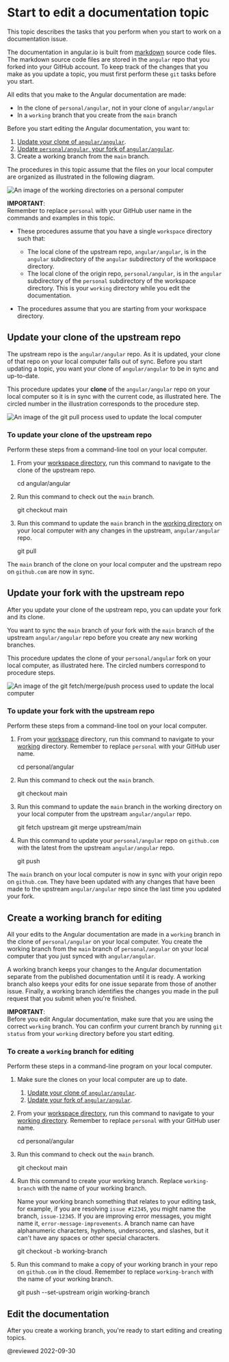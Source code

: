 # Start to edit a documentation topic

This topic describes the tasks that you perform when you start to work on a documentation issue.

The documentation in angular.io is built from [markdown](https://en.wikipedia.org/wiki/Markdown) source code files.
The markdown source code files are stored in the `angular` repo that you forked into your GitHub account.
To keep track of the changes that you make as you update a topic, you must first perform these `git` tasks before you start.

All edits that you make to the Angular documentation are made:

*   In the clone of `personal/angular`, not in your clone of `angular/angular`
*   In a `working` branch that you create from the `main` branch

Before you start editing the Angular documentation, you want to:

1.  [Update your clone of `angular/angular`](#update-your-clone-of-the-upstream-repo).
1.  [Update `personal/angular`, your fork of `angular/angular`](#update-your-fork-with-the-upstream-repo).
1.  Create a working branch from the `main` branch.

<!-- markdownLint-disable MD033 -->

The procedures in this topic assume that the files on your local computer are organized as illustrated in the following diagram.

<div class="lightbox">

<img alt="An image of the working directories on a personal computer" src="generated/images/guide/doc-update-start/pc-directory-config-img.png">

</div>

<div class="alert is-important">

**IMPORTANT**: <br />
Remember to replace `personal` with your GitHub user name in the commands and examples in this topic.

</div>

*   These procedures assume that you have a single `workspace` directory such that:
    *   The local clone of the upstream repo, `angular/angular`, is in the `angular` subdirectory of the `angular` subdirectory of the workspace directory.
    *   The local clone of the origin repo, `personal/angular`, is in the `angular` subdirectory of the `personal` subdirectory of the workspace directory.
        This is your `working` directory while you edit the documentation.

*   The procedures assume that you are starting from your workspace directory.

## Update your clone of the upstream repo

The upstream repo is the `angular/angular` repo.
As it is updated, your clone of that repo on your local computer falls out of sync.
Before you start updating a topic, you want your clone of `angular/angular` to be in sync and up-to-date.

This procedure updates your **clone** of the `angular/angular` repo on your local computer so it is in sync with the current code, as illustrated here.
The circled number in the illustration corresponds to the procedure step.

<div class="lightbox">

<img alt="An image of the git pull process used to update the local computer" src="generated/images/guide/doc-update-start/github-sync-upstream.png">

</div>

### To update your clone of the upstream repo

Perform these steps from a command-line tool on your local computer.

1.  From your [workspace directory](guide/doc-prepare-to-edit#create-a-git-workspace-on-your-local-computer), run this command to navigate to the clone of the upstream repo.

    <code-example format="shell" language="shell">

    cd angular/angular

    </code-example>

1.  Run this command to check out the `main` branch.

    <code-example format="shell" language="shell">

    git checkout main

    </code-example>

1.  Run this command to update the `main` branch in the [working directory](guide/doc-prepare-to-edit#doc-working-directory) on your local computer with any changes in the upstream, `angular/angular` repo.

    <code-example format="shell" language="shell">

    git pull

    </code-example>

The `main` branch of the clone on your local computer and the upstream repo on `github.com` are now in sync.

## Update your fork with the upstream repo

After you update your clone of the upstream repo, you can update your fork and its clone.

You want to sync the `main` branch of your fork with the `main` branch of the upstream `angular/angular` repo before you create any new working branches.

This procedure updates the clone of your `personal/angular` fork on your local computer, as illustrated here.
The circled numbers correspond to procedure steps.

<div class="lightbox">

<img alt="An image of the git fetch/merge/push process used to update the local computer" src="generated/images/guide/doc-update-start/github-fetch-merge.png">

</div>

### To update your fork with the upstream repo

Perform these steps from a command-line tool on your local computer.

1.  From your [workspace](guide/doc-prepare-to-edit#create-a-git-workspace-on-your-local-computer) directory, run this command to navigate to your [working](guide/doc-prepare-to-edit#doc-working-directory) directory.
    Remember to replace `personal` with your GitHub user name.

    <code-example format="shell" language="shell">

    cd personal/angular

    </code-example>

1.  Run this command to check out the `main` branch.

    <code-example format="shell" language="shell">

    git checkout main

    </code-example>

1.  Run this command to update the `main` branch in the working directory on your local computer from the upstream `angular/angular` repo.

    <code-example format="shell" language="shell">

    git fetch upstream
    git merge upstream/main

    </code-example>

1.  Run this command to update your `personal/angular` repo on `github.com` with the latest from the upstream `angular/angular` repo.

    <code-example format="shell" language="shell">

    git push

    </code-example>

The `main` branch on your local computer is now in sync with your origin repo on `github.com`.
They have been updated with any changes that have been made to the upstream `angular/angular` repo since the last time you updated your fork.

## Create a working branch for editing

All your edits to the Angular documentation are made in a `working` branch in the clone of `personal/angular` on your local computer.
You create the working branch from the `main` branch of `personal/angular` on your local computer that you just synced with `angular/angular`.

A working branch keeps your changes to the Angular documentation separate from the published documentation until it is ready.
A working branch also keeps your edits for one issue separate from those of another issue.
Finally, a working branch identifies the changes you made in the pull request that you submit when you're finished.

<div class="alert is-important">

**IMPORTANT**: <br />
Before you edit Angular documentation, make sure that you are using the correct `working` branch.
You can confirm your current branch by running `git status` from your `working` directory before you start editing.

</div>

### To create a `working` branch for editing

Perform these steps in a command-line program on your local computer.

1.  Make sure the clones on your local computer are up to date.
    1.  [Update your clone of `angular/angular`](#update-your-clone-of-the-upstream-repo).
    1.  [Update your fork of `angular/angular`](#update-your-fork-with-the-upstream-repo).
1.  From your [workspace directory](guide/doc-prepare-to-edit#create-a-git-workspace-on-your-local-computer), run this command to navigate to your [working directory](guide/doc-prepare-to-edit#doc-working-directory).
    Remember to replace `personal` with your GitHub user name.

    <code-example format="shell" language="shell">

    cd personal/angular

    </code-example>

1.  Run this command to check out the `main` branch.

    <code-example format="shell" language="shell">

    git checkout main

    </code-example>

1.  Run this command to create your working branch.
    Replace `working-branch` with the name of your working branch.

    Name your working branch something that relates to your editing task, for example, if you are resolving `issue #12345`, you might name the branch, `issue-12345`.
    If you are improving error messages, you might name it, `error-message-improvements`.
    A branch name can have alphanumeric characters, hyphens, underscores, and slashes, but it can't have any spaces or other special characters.

    <code-example format="shell" language="shell">

    git checkout -b working-branch

    </code-example>

1.  Run this command to make a copy of your working branch in your repo on `github.com` in the cloud.
    Remember to replace `working-branch` with the name of your working branch.

    <code-example format="shell" language="shell">

    git push --set-upstream origin working-branch

    </code-example>

## Edit the documentation

After you create a working branch, you're ready to start editing and creating topics.

<!-- links -->

<!-- external links -->

<!-- end links -->

@reviewed 2022-09-30
